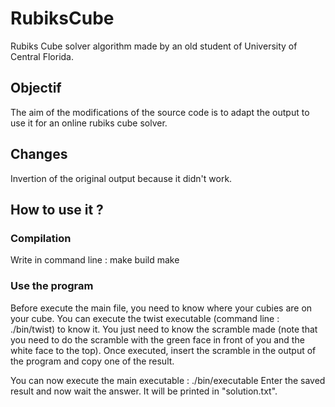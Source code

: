# RubiksCube

Rubiks Cube solver algorithm made by an old student of University of Central Florida.

## Objectif

The aim of the modifications of the source code is to adapt the output to use it for an online rubiks cube solver.

## Changes

Invertion of the original output because it didn't work.

## How to use it ?

### Compilation

Write in command line :
make build
make

### Use the program

Before execute the main file, you need to know where your cubies are on your cube.
You can execute the twist executable (command line : ./bin/twist) to know it. You just need to know the scramble made (note that you need to do the scramble with the green face in front of you and the white face to the top).
Once executed, insert the scramble in the output of the program and copy one of the result.

You can now execute the main executable : ./bin/executable
Enter the saved result and now wait the answer. It will be printed in "solution.txt".
